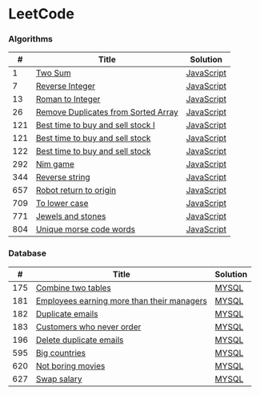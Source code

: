 LeetCode
========

### Algorithms
| # | Title | Solution |
|---| ----- | -------- |
|1|[Two Sum](https://leetcode.com/problems/two-sum/) | [JavaScript](https://github.com/vancelin/leetcode/blob/master/algorithms/two-sum.js)
|7|[Reverse Integer](https://leetcode.com/problems/reverse-integer/) | [JavaScript](https://github.com/vancelin/leetcode/blob/master/algorithms/reverse-integer.js)
|13|[Roman to Integer](https://leetcode.com/problems/roman-to-integer/) | [JavaScript](https://github.com/vancelin/leetcode/blob/master/algorithms/roman-to-integer.js)
|26|[Remove Duplicates from Sorted Array](https://leetcode.com/problems/remove-duplicates-from-sorted-array/) | [JavaScript](https://github.com/vancelin/leetcode/blob/master/algorithms/remove-duplicates-from-sorted-array.js)
|121|[Best time to buy and sell stock I](https://leetcode-cn.com/problems/best-time-to-buy-and-sell-stock/description/) |[JavaScript](https://github.com/vancelin/leetcode/blob/master/algorithms/best-time-to-buy-and-sell-stock-i.js)
|121|[Best time to buy and sell stock](https://leetcode-cn.com/problems/best-time-to-buy-and-sell-stock/description/) |[JavaScript](https://github.com/vancelin/leetcode/blob/master/algorithms/best-time-to-buy-and-sell-stock-i.js)
|122|[Best time to buy and sell stock](https://leetcode-cn.com/problems/best-time-to-buy-and-sell-stock-ii/description/) |[JavaScript](https://github.com/vancelin/leetcode/blob/master/algorithms/best-time-to-buy-and-sell-stock-ii.js)
|292|[Nim game](https://leetcode-cn.com/problems/nim-game/) | [JavaScript](https://github.com/vancelin/leetcode/blob/master/algorithms/nim-game.js)
|344|[Reverse string](https://leetcode-cn.com/problems/reverse-string/description/) | [JavaScript](https://github.com/vancelin/leetcode/blob/master/algorithms/reverse-string.js)
|657|[Robot return to origin](https://leetcode-cn.com/problems/robot-return-to-origin/description/) | [JavaScript](https://github.com/vancelin/leetcode/blob/master/algorithms/robot-return-to-origin.js)
|709|[To lower case](https://leetcode-cn.com/problems/to-lower-case/description/) | [JavaScript](https://github.com/vancelin/leetcode/blob/master/algorithms/to-lower-case.js)
|771|[Jewels and stones](https://leetcode-cn.com/problems/jewels-and-stones/description/) | [JavaScript](https://github.com/vancelin/leetcode/blob/master/algorithms/jewels-and-stones.js)
|804|[Unique morse code words](https://leetcode-cn.com/problems/unique-morse-code-words/description/) | [JavaScript](https://github.com/vancelin/leetcode/blob/master/algorithms/unique-morse-code-words.js)

### Database
| # | Title | Solution |
|---| ----- | -------- |
|175|[Combine two tables](https://leetcode-cn.com/problems/combine-two-tables/description/) | [MYSQL](https://github.com/vancelin/leetcode/blob/master/databases/combine-two-tables.sql)
|181|[Employees earning more than their managers](https://leetcode-cn.com/problems/employees-earning-more-than-their-managers/description/) | [MYSQL](https://github.com/vancelin/leetcode/blob/master/databases/employees-earning-more-than-their-manager.sql)
|182|[Duplicate emails](https://leetcode-cn.com/problems/duplicate-emails/) | [MYSQL](https://github.com/vancelin/leetcode/blob/master/databases/duplicate-emails.sql)
|183|[Customers who never order](https://leetcode-cn.com/problems/customers-who-never-order/description/) | [MYSQL](https://github.com/vancelin/leetcode/blob/master/databases/customers-who-never-order.sql)
|196|[Delete duplicate emails](https://leetcode-cn.com/problems/delete-duplicate-emails/) | [MYSQL](https://github.com/vancelin/leetcode/blob/master/databases/delete-duplicate-emails.sql)
|595|[Big countries](https://leetcode-cn.com/problems/big-countries/) | [MYSQL](https://github.com/vancelin/leetcode/blob/master/databases/big-countries.sql)
|620|[Not boring movies](https://leetcode-cn.com/problems/not-boring-movies/description/) | [MYSQL](https://github.com/vancelin/leetcode/blob/master/databases/not-boring-movies.sql)
|627|[Swap salary](https://leetcode-cn.com/problems/swap-salary/description/) | [MYSQL](https://github.com/vancelin/leetcode/blob/master/databases/swap-salary.sql)
